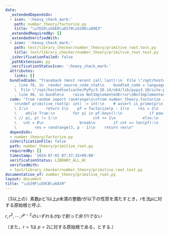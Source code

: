 ```yaml
---
data:
  _extendedDependsOn:
  - icon: ':heavy_check_mark:'
    path: number_theory/factorize.py
    title: "\u7D20\u56E0\u6570\u5206\u89E3"
  _extendedRequiredBy: []
  _extendedVerifiedWith:
  - icon: ':heavy_check_mark:'
    path: test/library_checker/number_theory/primitive_root.test.py
    title: test/library_checker/number_theory/primitive_root.test.py
  _isVerificationFailed: false
  _pathExtension: py
  _verificationStatusIcon: ':heavy_check_mark:'
  attributes:
    links: []
  bundledCode: "Traceback (most recent call last):\n  File \"/opt/hostedtoolcache/PyPy/3.10.14/x64/lib/pypy3.10/site-packages/onlinejudge_verify/documentation/build.py\"\
    , line 76, in _render_source_code_stat\n    bundled_code = language.bundle(\n\
    \  File \"/opt/hostedtoolcache/PyPy/3.10.14/x64/lib/pypy3.10/site-packages/onlinejudge_verify/languages/python.py\"\
    , line 96, in bundle\n    raise NotImplementedError\nNotImplementedError\n"
  code: "from random import randrange\n\nfrom number_theory.factorize import factorize\n\
    \n\ndef primitive_root(p: int) -> int:\n    # assert is_prime(p)\n    if p ==\
    \ 2:\n        return 1\n    pf = factorize(p - 1)\n    res = 2\n    cnt = 0\n\
    \    while True:\n        for pi in pf.keys():\n            if pow(res, (p - 1)\
    \ // pi, p) != 1:\n                cnt += 1\n            else:\n             \
    \   cnt = 0\n                break\n        if cnt == len(pf):\n            break\n\
    \        res = randrange(3, p - 1)\n    return res\n"
  dependsOn:
  - number_theory/factorize.py
  isVerificationFile: false
  path: number_theory/primitive_root.py
  requiredBy: []
  timestamp: '2024-07-02 07:37:15+09:00'
  verificationStatus: LIBRARY_ALL_AC
  verifiedWith:
  - test/library_checker/number_theory/primitive_root.test.py
documentation_of: number_theory/primitive_root.py
layout: document
title: "\u539F\u59CB\u6839"
---
```


（3以上の）素数$p$と$1$以上$p$未満の整数$r$が以下の性質を満たすとき，$r$を法$p$に対する原始根と呼ぶ.


$r,r^2,⋯ ,r^{p−2}のいずれもがpで割って余り1でない$

（また，$r=1$は $p=2$に対する原始根である，とする.）